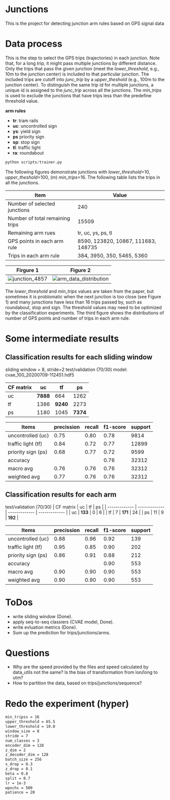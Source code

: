 # Junctions
This is the project for detecting junction arm rules based on GPS signal data 


# Data process
This is the step to select the GPS trips (trajectories) in each junction.
Note that, for a long trip, it might pass multiple junctions by different distance. Only the trips that pass the given junction (meet the *lower_threshold*, e.g., 10m to the junction center) is included to that particular junction. The included trips are cutoff into *junc_trip* by a *upper_theshold* (e.g., 100m to the junction center). 
To distinguish the same trip id for multiple junctions, a unique id is assigned to the *junc_trip* across all the junctions. The *min_trips* is used to exclude the junctions that have trips less than the predefine threshold value.

**arm rules**
- **tr**: tram rails
- **uc**: uncontrolled sign
- **ys**: yield sign
- **ps** priority sign
- **sp**: stop sign
- **tl**: traffic light
- **ra**: roundabout
 
``` python
python scripts/trainer.py
```

The following figures demonstrate junctions with *lower_threshold*=10, *upper_theshold*=100, (m) *min_trips*=16.
The following table lists the trips in all the junctions.

| Item  | Value |
| ------------- | ------------- |
| Number of selected junctions  | 240  |
| Number of total remaining trips  | 15509  |
| Remaining arm rues  | tr, uc, ys, ps, tl |
| GPS points in each arm rule | 8590, 123820, 10867, 111683, 148735 |
| Trips in each arm rule | 384, 3950, 350, 5465, 5360 |

Firgure 1            |  Figure 2
:-------------------------:|:-------------------------:
![junction_4857](https://github.com/haohao11/Junctions/blob/master/analysis/junctTrajs_4857_139.png) |  ![arm_data_distribution](https://github.com/haohao11/Junctions/blob/master/analysis/data_distribution.png)

The *lower_threshold* and *min_trips* values are taken from the paper, but sometimes it is problomatic when the next junction is too close (see Figure 1) and many junsctions have less than 16 trips passed by, such as roundabout, stop and sign. The threshold values may need to be optimized by the classification experiments. The third figure shows the distributions of number of GPS points and number of trips in each arm rule.

# Some intermediate results

## Classification results for each sliding window 
sliding window = 8, stride=2
test/validation (70/30)
model: cvae_100_20200709-112451.hdf5

| CF matrix  | uc | tf  | ps |
| ------------- | ------------- | ------------- | ------------- |
| uc | **7888** | 664 | 1262 |
| tf | 1386 | **9240** | 2273 |
| ps | 1180 | 1045 | **7374** |

| Items  | precission | recall  | f1-score | support |
| ------------- | ------------- | ------------- | ------------- |------------- |
| uncontrolled (uc) | 0.75 | 0.80 | 0.78 | 9814 |
| traffic light (tf) | 0.84 | 0.72 | 0.77 | 12899 |
| priority sign (ps) | 0.68 | 0.77 | 0.72 | 9599 |
| accuracy |  |  | 0.76 | 32312 |
| macro avg | 0.76 | 0.76 | 0.76 | 32312 |
| weighted avg | 0.77 | 0.76 | 0.76 | 32312 |

## Classification results for each arm
test/validation (70/30)
| CF matrix  | uc | tf  | ps |
| ------------- | ------------- | ------------- | ------------- |
| uc | **133** | 0 | 6 |
| tf | 7 | **171** | 24 |
| ps | 11 | 9 | **192** |

| Items  | precission | recall  | f1-score | support |
| ------------- | ------------- | ------------- | ------------- |------------- |
| uncontrolled (uc) | 0.88 | 0.96 | 0.92 | 139 |
| traffic light (tf) | 0.95 | 0.85 | 0.90 | 202 |
| priority sign (ps) | 0.86 | 0.91 | 0.88 | 212 |
| accuracy |  |  | 0.90 | 553 |
| macro avg | 0.90 | 0.90 | 0.90 | 553 |
| weighted avg | 0.90 | 0.90 | 0.90 | 553 |


# ToDos
- write sliding window (Done).
- apply seq-to-seq classiers (CVAE model, Done).
- write evluation metrics (Done).
- Sum up the prediction for trips/junctions/arms.

# Questions
- Why are the speed provided by the files and speed calculated by data_utils not the same? Is the bias of transformation from lon/long to utm?
- How to partition the data, based on trips/junctions/sequence?


# Redo the experiment (hyper)
```html
min_tripss = 16
upper_threshold = 65.5
lower_threshold = 10.0
window_size = 8
stride = 7
num_classes = 3
encoder_dim = 128
z_dim = 2
z_decoder_dim = 128
batch_size = 256
s_drop = 0.3
z_drop = 0.1
beta = 0.8
split = 0.7
lr = 1e-3
wpochs = 500
patience = 20
````


